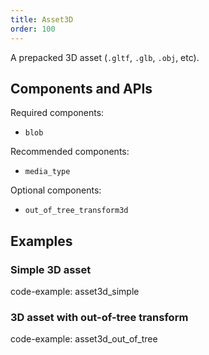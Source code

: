 ```yaml
---
title: Asset3D
order: 100
---
```


A prepacked 3D asset (`.gltf`, `.glb`, `.obj`, etc).

## Components and APIs

Required components:
* `blob`

Recommended components:
* `media_type`

Optional components:
* `out_of_tree_transform3d`

## Examples

### Simple 3D asset

code-example: asset3d_simple

### 3D asset with out-of-tree transform

code-example: asset3d_out_of_tree

